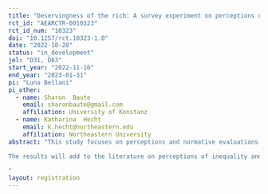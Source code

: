 ```yaml
---
title: "Deservingness of the rich: A survey experiment on perceptions of richness"
rct_id: "AEARCTR-0010323"
rct_id_num: "10323"
doi: "10.1257/rct.10323-1.0"
date: "2022-10-28"
status: "in_development"
jel: "D31, D63"
start_year: "2022-11-10"
end_year: "2023-01-31"
pi: "Luna Bellani"
pi_other:
  - name: Sharon  Baute
    email: sharonbaute@gmail.com
    affiliation: University of Konstanz
  - name: Katharina  Hecht
    email: k.hecht@northeastern.edu
    affiliation: Northeastern University
abstract: "This study focuses on perceptions and normative evaluations of richness, an understudied aspect of inequality. It uses a vignette experiment to assess the effects of the origin of money, use of money and amount of money on normative evaluations of the rich. It will thus assess perceptions of their deservingness. 
The results will add to the literature on perceptions of inequality and deservingness, where we know much more about perceptions of the poor than the rich. Further, this module contributes to research on attitudes towards redistributive policies. Research on perceptions towards the poor expects that when people perceive the poor as undeserving, they are less likely to support pro-poor redistribution. Our module will allow us to evaluate whether people who perceive the rich as deserving are less likely to support redistribution by taxing the rich.
"
layout: registration
---
```


